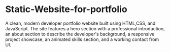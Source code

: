 # Static-Website-for-portfolio
A clean, modern developer portfolio website built using HTML,CSS, and JavaScript. The site features a hero section with a professional introduction, an about section to describe the developer's background, a responsive project showcase, an animated skills section, and a working contact from UI. 
